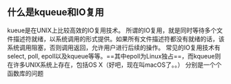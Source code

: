 ## 什么是kqueue和IO复用
kueue是在UNIX上比较高效的IO复用技术。
所谓的IO复用，就是同时等待多个文件描述符就绪，以系统调用的形式提供。如果所有文件描述符都没有就绪的话，该系统调用阻塞，否则调用返回，允许用户进行后续的操作。
常见的IO复用技术有select, poll, epoll以及kqueue等等。==其中epoll为Linux独占==，而kqueue则在许多UNIX系统上存在，包括OS X（好吧，现在叫macOS了。。）
分别是一个个函数库的问题